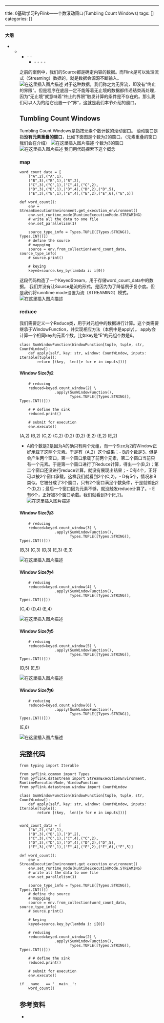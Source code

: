 
--- 
title:  0基础学习PyFlink——个数滚动窗口(Tumbling Count Windows) 
tags: []
categories: [] 

---


#### 大纲
- - <ul><li>- - <ul><li>- - - - 


之前的案例中，我们的Source都是确定内容的数据。而Flink是可以处理流式（Streaming）数据的，就是数据会源源不断输入。 <img src="https://img-blog.csdnimg.cn/07737ce5faa44df5a22403002cc502a3.png" alt="在这里插入图片描述"> 对于这种数据，我们称之为无界流，即没有“终止的界限”。但是程序在底层一定不能等着无止境的数据都传递结束再处理，因为“无止境”就意味着“终止的界限”触发计算的条件是不存在的。那么我们可以人为的给它设置一个“界”，这就是我们本节介绍的窗口。

## Tumbling Count Windows

Tumbling Count Windows是指按元素个数计数的滚动窗口。 滚动窗口是指**没有元素重叠的窗口**，比如下面图是个数为2的窗口。（元素重叠的窗口我们会在介绍） <img src="https://img-blog.csdnimg.cn/fd91720d43014c9b97f0f4e69e73848c.png" alt="在这里插入图片描述"> 个数为3的窗口 <img src="https://img-blog.csdnimg.cn/73279e3f10894a52b3dd10202035e435.png" alt="在这里插入图片描述"> 我们用代码探索下这个概念

### map

```
word_count_data = [
    ("A",2),("A",1),
    ("B",3),("B",1),("B",2),
    ("C",3),("C",1),("C",4),("C",2),
    ("D",3),("D",1),("D",4),("D",2),("D",5),
    ("E",3),("E",1),("E",4),("E",2),("E",6),("E",5)]

def word_count():
    env = StreamExecutionEnvironment.get_execution_environment()
    env.set_runtime_mode(RuntimeExecutionMode.STREAMING)
    # write all the data to one file
    env.set_parallelism(1)

    source_type_info = Types.TUPLE([Types.STRING(), Types.INT()])
    # define the source
    # mappging
    source = env.from_collection(word_count_data, source_type_info)
    # source.print()

    # keying
    keyed=source.key_by(lambda i: i[0]) 

```

这段代码构造了一个KeyedStream，用于存储word_count_data中的数据。 我们并没有让Source是流的形式，是因为为了降低例子复杂度。但是我们将runntime mode设置为流（STREAMING）模式。 <img src="https://img-blog.csdnimg.cn/958ee1d5d793457aa3b08d19b7dca38a.png" alt="在这里插入图片描述">

### reduce

我们需要定义一个Reduce类，用于对元组中的数据进行计算。这个类需要继承于WindowFunction，并实现相应方法（本例中是apply）。 apply会计算一个相同key的元素个数。比如key是“E”的元组个数是6。

```
class SumWindowFunction(WindowFunction[tuple, tuple, str, CountWindow]):
    def apply(self, key: str, window: CountWindow, inputs: Iterable[tuple]):
        return [(key,  len([e for e in inputs]))]

```

#### Window Size为2

```
    # reducing
    reduced=keyed.count_window(2) \
                .apply(SumWindowFunction(),
                       Types.TUPLE([Types.STRING(), Types.INT()]))

    # # define the sink
    reduced.print()

    # submit for execution
    env.execute()

```

>  
 (A,2) (B,2) (C,2) (C,2) (D,2) (D,2) (E,2) (E,2) (E,2) 

- A的个数是2是因为A的确只有两个元组，而一个Size为2的Window正好承载了这两个元素。于是有（A,2）这个结果；- B的个数是3。但是会产生两个窗口，第一个窗口承载了前两个元素，第二个窗口当前只有一个元素。于是第一个窗口进行了Reduce计算，得出一个(B,2)；第二个窗口还没进行reduce计算，就没有展现出结果；- C有4个，正好可以被2个窗口承载。这样我们就看到2个(C,2)。- D有5个，情况和B类似。它被分成了3个窗口，只有2个窗口满足个数条件，于是就输出2个(D,2)；最后一个窗口因为元素不够，就没触发reduce计算了。- E有6个，正好被3个窗口承载。我们就看到3个(E,2)。 <img src="https://img-blog.csdnimg.cn/ef6304c8df874764ae730d010b28d530.png" alt="在这里插入图片描述">
#### Window Size为3

```
    # reducing
    reduced=keyed.count_window(3) \
                .apply(SumWindowFunction(),
                       Types.TUPLE([Types.STRING(), Types.INT()]))

```

>  
 (B,3) (C,3) (D,3) (E,3) (E,3) 


<img src="https://img-blog.csdnimg.cn/97a42433378348c09f9afeeb6e5897ca.png" alt="在这里插入图片描述">

#### Window Size为4

```
    # reducing
    reduced=keyed.count_window(4) \
                .apply(SumWindowFunction(),
                       Types.TUPLE([Types.STRING(), Types.INT()]))

```

>  
 (C,4) (D,4) (E,4) 


<img src="https://img-blog.csdnimg.cn/626f8944015347888417749d493e5d62.png" alt="在这里插入图片描述">

#### Window Size为5

```
    # reducing
    reduced=keyed.count_window(5) \
                .apply(SumWindowFunction(),
                       Types.TUPLE([Types.STRING(), Types.INT()]))

```

>  
 (D,5) (E,5) 


<img src="https://img-blog.csdnimg.cn/11e98190cc2b46568ce372b47aaf9f6f.png" alt="在这里插入图片描述">

#### Window Size为6

```
    # reducing
    reduced=keyed.count_window(6) \
                .apply(SumWindowFunction(),
                       Types.TUPLE([Types.STRING(), Types.INT()]))

```

>  
 (E,6) 


<img src="https://img-blog.csdnimg.cn/305eb5d341c6480f9bb1cd03e05152e3.png" alt="在这里插入图片描述">

## 完整代码

```
from typing import Iterable

from pyflink.common import Types
from pyflink.datastream import StreamExecutionEnvironment, RuntimeExecutionMode, WindowFunction
from pyflink.datastream.window import CountWindow

class SumWindowFunction(WindowFunction[tuple, tuple, str, CountWindow]):
    def apply(self, key: str, window: CountWindow, inputs: Iterable[tuple]):
        return [(key,  len([e for e in inputs]))]


word_count_data = [
    ("A",2),("A",1),
    ("B",3),("B",1),("B",2),
    ("C",3),("C",1),("C",4),("C",2),
    ("D",3),("D",1),("D",4),("D",2),("D",5),
    ("E",3),("E",1),("E",4),("E",2),("E",6),("E",5)]

def word_count():
    env = StreamExecutionEnvironment.get_execution_environment()
    env.set_runtime_mode(RuntimeExecutionMode.STREAMING)
    # write all the data to one file
    env.set_parallelism(1)

    source_type_info = Types.TUPLE([Types.STRING(), Types.INT()])
    # define the source
    # mappging
    source = env.from_collection(word_count_data, source_type_info)
    # source.print()

    # keying
    keyed=source.key_by(lambda i: i[0]) 
    
    # reducing
    reduced=keyed.count_window(2) \
                .apply(SumWindowFunction(),
                       Types.TUPLE([Types.STRING(), Types.INT()]))

    # # define the sink
    reduced.print()

    # submit for execution
    env.execute()

if __name__ == '__main__':
    word_count()

```

## 参考资料
- 
